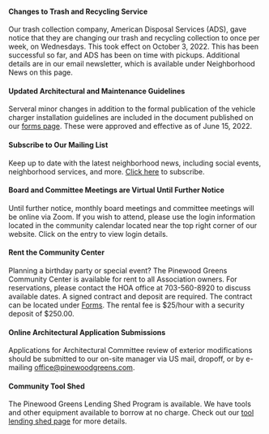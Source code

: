 
#### Changes to Trash and Recycling Service

Our trash collection company, American Disposal Services (ADS), gave notice that they are changing our trash and recycling collection to once per week, on Wednesdays. This took effect on October 3, 2022. This has been successful so far, and ADS has been on time with pickups. Additional details are in our email newsletter, which is available under Neighborhood News on this page.

#### Updated Architectural and Maintenance Guidelines

Serveral minor changes in addition to the formal publication of the vehicle charger installation guidelines are included in the document published on our [forms page](forms.html). These were approved and effective as of June 15, 2022.

#### Subscribe to Our Mailing List

Keep up to date with the latest neighborhood news, including social events, neighborhood services, and more.
[Click here](subscribe.html) to subscribe.

#### Board and Committee Meetings are Virtual Until Further Notice

Until further notice, monthly board meetings and committee meetings will be online via Zoom. If you wish to attend, please use the login information located in the community calendar located near the top right corner of our website. Click on the entry to view login details.

#### Rent the Community Center

Planning a birthday party or special event? The Pinewood Greens Community Center is available for rent to all Association owners. For reservations, please contact the HOA office at 703-560-8920 to discuss available dates. A signed contract and deposit are required. The contract can be located under [Forms](forms.html). The rental fee is $25/hour with a security deposit of $250.00.

#### Online Architectural Application Submissions

Applications for Architectural Committee review of exterior modifications should be submitted to our on-site manager via US mail, dropoff, or by e-mailing office@pinewoodgreens.com.

#### Community Tool Shed

The Pinewood Greens Lending Shed Program is available. We have tools and other equipment available to borrow at no charge. Check out our [tool lending shed page](toolshed.html) for more details.
